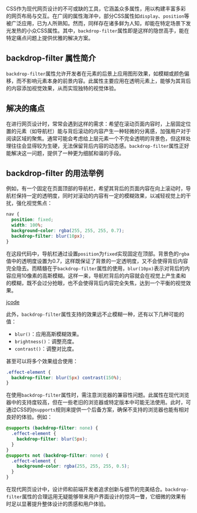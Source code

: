 CSS作为现代网页设计的不可或缺的工具，它涵盖众多属性，用以构建丰富多彩的网页布局与交互。在广阔的属性海洋中，部分CSS属性如`display`、`position`等被广泛应用，已为人所熟知。然而，同样存在诸多鲜为人知，却能在特定场景下发光发热的小众CSS属性。其中，`backdrop-filter`属性即是这样的隐世高手，能在特定痛点问题上提供优雅的解决方案。

## backdrop-filter 属性简介

`backdrop-filter`属性允许开发者在元素的后景上应用图形效果，如模糊或颜色偏移，而不影响元素本身的前景内容。此属性主要应用在透明元素上，能够为其背后的内容添加视觉效果，从而实现独特的视觉体验。

## 解决的痛点

在进行网页设计时，常常会遇到这样的需求：希望在滚动页面内容时，上层固定位置的元素（如导航栏）能与背后滚动的内容产生一种轻微的分离感，加强用户对于阅读区域的聚焦。通常可能会考虑给上层元素一个不完全透明的背景色，但这样处理往往会显得较为生硬，无法保留背后内容的动态感。`backdrop-filter`属性正好能解决这一问题，提供了一种更为细腻和谐的手段。

## backdrop-filter 的用法举例

例如，有一个固定在页面顶部的导航栏，希望其背后的页面内容在向上滚动时，导航栏保持一定的透明度，同时对滚动的内容有一定的模糊效果，以减轻视觉上的干扰，强化视觉焦点：

```css
nav {
  position: fixed;
  width: 100%;
  background-color: rgba(255, 255, 255, 0.7);
  backdrop-filter: blur(10px);
}
```

在这段代码中，导航栏通过设置`position`为`fixed`实现固定在顶部。背景色的`rgba`值中的透明度设置为0.7，这样既保证了背景的一定透明度，又不会使得背后内容完全隐去。而精髓在于`backdrop-filter`属性的使用，`blur(10px)`表示对背后的内容应用10像素的高斯模糊。这样一来，导航栏背后的内容就会在视觉上产生柔和的模糊，既不会过分抢眼，也不会使得背后内容完全失焦，达到一个平衡的视觉效果。

[jcode](https://code.juejin.cn/pen/7312258915532537867)

此外，`backdrop-filter`属性支持的效果远不止模糊一种，还有以下几种可能的值：

- `blur()`：应用高斯模糊效果。
- `brightness()`：调整亮度。
- `contrast()`：调整对比度。

甚至可以将多个效果组合使用：

```css
.effect-element {
  backdrop-filter: blur(5px) contrast(150%);
}
```

在使用`backdrop-filter`属性时，需注意浏览器的兼容性问题。此属性在现代浏览器中的支持度较高，但在一些老旧的浏览器或特定版本中可能无法使用。此时，可通过CSS的`@supports`规则来提供一个后备方案，确保不支持的浏览器也能有相对良好的体验。例如：

```css
@supports (backdrop-filter: none) {
  .effect-element {
    backdrop-filter: blur(5px);
  }
}
@supports not (backdrop-filter: none) {
  .effect-element {
    background-color: rgba(255, 255, 255, 0.5);
  }
}
```

在现代网页设计中，设计师和前端开发者追求创新与细节的完美结合。`backdrop-filter`属性的合理运用无疑能够带来用户界面设计的惊鸿一瞥，它细微的效果有时足以显著提升整体设计的质感和用户体验。

